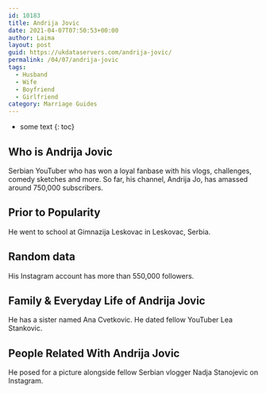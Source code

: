 ```yaml
---
id: 10183
title: Andrija Jovic
date: 2021-04-07T07:50:53+00:00
author: Laima
layout: post
guid: https://ukdataservers.com/andrija-jovic/
permalink: /04/07/andrija-jovic
tags:
  - Husband
  - Wife
  - Boyfriend
  - Girlfriend
category: Marriage Guides
---
```


* some text
{: toc}


## Who is Andrija Jovic
                  
                  
                  
Serbian YouTuber who has won a loyal fanbase with his vlogs, challenges, comedy sketches and more. So far, his channel, Andrija Jo, has amassed around 750,000 subscribers.
                  
              
            
              
            
                
                
                
## Prior to Popularity
                  
                  
                  
He went to school at Gimnazija Leskovac in Leskovac, Serbia.
                  
              
            
              
            
                
                
                
## Random data
                  
                  
                  
His Instagram account has more than 550,000 followers.
                  
              
            
              
            
                
                
                
## Family & Everyday Life of Andrija Jovic
                  
                  
                  
He has a sister named Ana Cvetkovic. He dated fellow YouTuber Lea Stankovic.
                  
              
            
              
            
                
                
                
## People Related With Andrija Jovic
                  
                  
                  
He posed for a picture alongside fellow Serbian vlogger Nadja Stanojevic on Instagram.
                  
              
            
              
            
                
              
            
              
              
            
            
              
            
          
          
          